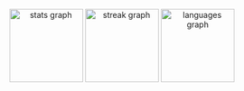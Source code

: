 <br clear="both">

<div align="center">
  <img src="https://github-readme-stats.vercel.app/api?username=Sp5rky&hide_title=true&hide_rank=true&show_icons=true&include_all_commits=true&count_private=true&disable_animations=false&theme=nord&locale=en&hide_border=true" height="130" alt="stats graph"  />
  <img src="https://streak-stats.demolab.com?user=Sp5rky&locale=en&mode=daily&theme=nord&hide_border=true&border_radius=5&date_format=j M[ Y]" height="130" alt="streak graph"  />
  <img src="https://github-readme-stats.vercel.app/api/top-langs?username=Sp5rky&locale=en&hide_title=false&layout=compact&card_width=320&langs_count=5&theme=nord&hide_border=true" height="130" alt="languages graph"  />
</div>
